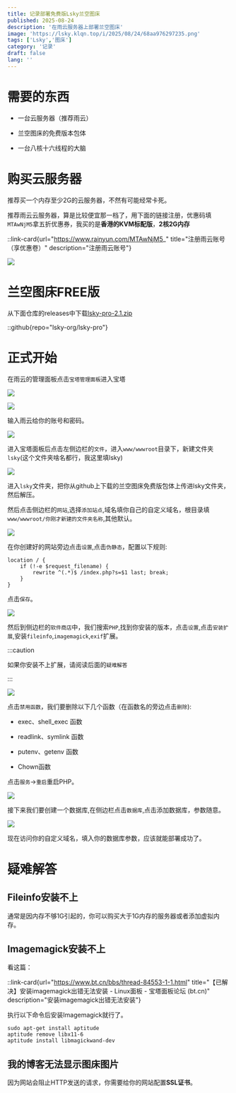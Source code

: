 ```yaml
---
title: 记录部署免费版Lsky兰空图床
published: 2025-08-24
description: '在雨云服务器上部署兰空图床'
image: 'https://lsky.klqn.top/i/2025/08/24/68aa976297235.png'
tags: ['Lsky','图床']
category: '记录'
draft: false 
lang: ''
---
```


# 需要的东西

- 一台云服务器（推荐雨云）

- 兰空图床的免费版本包体

- 一台八核十六线程的大脑

# 购买云服务器

推荐买一个内存至少2G的云服务器，不然有可能经常卡死。

推荐雨云云服务器，算是比较便宜那一档了，用下面的链接注册，优惠码填`MTAwNjM5`拿五折优惠券，我买的是**香港的KVM标配版**，**2核2G内存**

::link-card{url="https://www.rainyun.com/MTAwNjM5_" title="注册雨云账号（享优惠卷）" description="注册雨云账号"}

![](http://lsky.klqn.top/i/2025/08/24/68aa9b7629eb1.png)

# 兰空图床FREE版

从下面仓库的releases中下载[lsky-pro-2.1.zip](https://github.com/lsky-org/lsky-pro/releases/download/2.1/lsky-pro-2.1.zip)

::github{repo="lsky-org/lsky-pro"}

# 正式开始

在雨云的管理面板点击`宝塔管理面板`进入宝塔

![](http://lsky.klqn.top/i/2025/08/24/68aa9c0c1b4fc.png)

![](http://lsky.klqn.top/i/2025/08/24/68aa9c08de507.png)

输入雨云给你的账号和密码。

![](http://lsky.klqn.top/i/2025/08/24/68aa9c95308aa.png)

进入宝塔面板后点击左侧边栏的`文件`，进入`www/wwwroot`目录下，新建文件夹`lsky`(这个文件夹啥名都行，我这里填lsky)

![](http://lsky.klqn.top/i/2025/08/24/68aa9d6db1a14.png)

进入`lsky`文件夹，把你从github上下载的兰空图床免费版包体上传进lsky文件夹，然后解压。

然后点击侧边栏的`网站`,选择`添加站点`,域名填你自己的自定义域名，根目录填`www/wwwroot/你刚才新建的文件夹名称`,其他默认。

![](http://lsky.klqn.top/i/2025/08/24/68aa9edbd7949.png)

在你创建好的网站旁边点击`设置`,点击`伪静态`，配置以下规则:

```
location / {
    if (!-e $request_filename) {
        rewrite ^(.*)$ /index.php?s=$1 last; break;
    }
}
```

点击`保存`。

![](http://lsky.klqn.top/i/2025/08/24/68aaa0ce42d62.png)

然后到侧边栏的`软件商店`中，我们搜索`PHP`,找到你安装的版本，点击`设置`,点击`安装扩展`,安装`fileinfo`,`imagemagick`,`exif`扩展。

:::caution

如果你安装不上扩展，请阅读后面的`疑难解答`

:::

![](http://lsky.klqn.top/i/2025/08/24/68aa9fa3b0cd5.png)

点击`禁用函数`，我们要删除以下几个函数（在函数名的旁边点击`删除`):

- exec、shell_exec 函数

- readlink、symlink 函数

- putenv、getenv 函数

- Chown函数

点击`服务`->`重启`重启PHP。

![](http://lsky.klqn.top/i/2025/08/24/68aaa19196392.png)

接下来我们要创建一个数据库,在侧边栏点击`数据库`,点击添加数据库，参数随意。

![](http://lsky.klqn.top/i/2025/08/24/68aaa21d21e4a.png)

现在访问你的自定义域名，填入你的数据库参数，应该就能部署成功了。

# 疑难解答

## Fileinfo安装不上

通常是因内存不够1G引起的，你可以购买大于1G内存的服务器或者添加虚拟内存。

## Imagemagick安装不上

看这篇：

::link-card{url="https://www.bt.cn/bbs/thread-84553-1-1.html" title="【已解决】安装imagemagick出错无法安装 - Linux面板 - 宝塔面板论坛 (bt.cn)" description="安装imagemagick出错无法安装"}

执行以下命令后安装Imagemagick就行了。

```
sudo apt-get install aptitude
aptitude remove libx11-6
aptitude install libmagickwand-dev
```

## 我的博客无法显示图床图片

因为网站会阻止HTTP发送的请求，你需要给你的网站配置**SSL证书**。
